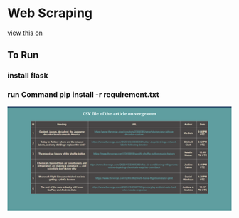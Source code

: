 # Web Scraping 
[view this on](http://3.89.187.123/)
## To Run
### install flask
### run Command pip install -r requirement.txt

<img src="https://github.com/ShreySinha02/webScrap/blob/master/screenshots/pictures.png">
